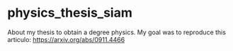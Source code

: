 # physics_thesis_siam
About my thesis to obtain a degree physics.
My goal was to reproduce this articulo: https://arxiv.org/abs/0911.4466
